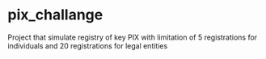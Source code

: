 # pix_challange
Project that simulate registry of key PIX with limitation of 5 registrations for individuals and 20 registrations for legal entities
